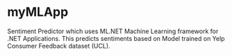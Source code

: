 # myMLApp

Sentiment Predictor which uses ML.NET Machine Learning framework for .NET Applications. This predicts sentiments based on Model trained 
on Yelp Consumer Feedback dataset (UCL).